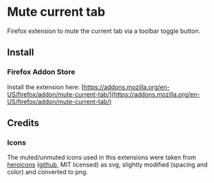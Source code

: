 # Mute current tab

Firefox extension to mute the current tab via a toolbar toggle button.

## Install

### Firefox Addon Store

Install the extension here: [https://addons.mozilla.org/en-US/firefox/addon/mute-current-tab/](https://addons.mozilla.org/en-US/firefox/addon/mute-current-tab/)

## Credits

### Icons

The muted/unmuted icons used in this extensions were taken from [heroicons](https://heroicons.com) ([github](https://github.com/tailwindlabs/heroicons), MIT licensed) as svg, slightly modified (spacing and color) and converted to png.
